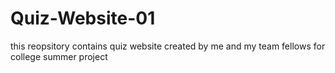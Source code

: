 # Quiz-Website-01
this reopsitory contains quiz website created by me and my team fellows for college summer project
